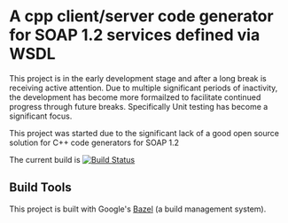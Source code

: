 # A cpp client/server code generator for SOAP 1.2 services defined via WSDL
This project is in the early development stage and after a long break is receiving active attention. Due to multiple significant periods of inactivity, the development has become more formailzed to facilitate continued progress through future breaks. Specifically Unit testing has become a significant focus.

This project was started due to the significant lack of a good open source solution for C++ code generators for SOAP 1.2

The current build is [![Build Status](https://secure.travis-ci.org/Foran/wsdl2cpp.png?branch=master)](https://travis-ci.org/Foran/wsdl2cpp)

## Build Tools
This project is built with Google's [Bazel](http://bazel.build) (a build management system).

